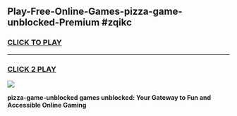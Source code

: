 
## Play-Free-Online-Games-pizza-game-unblocked-Premium #zqikc
<h3>
<a href="https://premium.freeplayer.one?title=pizza-game-unblocked&ref=8M">CLICK TO PLAY</a></h3>
<hr>

<h3>
<a href="https://premium.freeplayer.one?title=pizza-game-unblocked&ref=8M">CLICK 2 PLAY</a>
  
</h3>

<a href="https://premium.freeplayer.one?title=pizza-game-unblocked&ref=8M"><img src="https://clearcache.store/games.png"></a>


**pizza-game-unblocked games unblocked: Your Gateway to Fun and Accessible Online Gaming**
